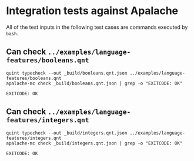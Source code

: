# Integration tests against Apalache


All of the test inputs in the following test cases are commands executed by `bash`.

<!-- !test program
PATH=_build/apalache/bin:$PATH bash -
-->


## Can check `../examples/language-features/booleans.qnt`

<!-- !test in can check booleans.qnt -->
```
quint typecheck --out _build/booleans.qnt.json ../examples/language-features/booleans.qnt
apalache-mc check _build/booleans.qnt.json | grep -o "EXITCODE: OK"
```

<!-- !test out can check booleans.qnt -->
```
EXITCODE: OK
```

## Can check `../examples/language-features/integers.qnt`

<!-- !test in can check integers.qnt -->
```
quint typecheck --out _build/integers.qnt.json ../examples/language-features/integers.qnt
apalache-mc check _build/integers.qnt.json | grep -o "EXITCODE: OK"
```

<!-- !test out can check integers.qnt -->
```
EXITCODE: OK
```

